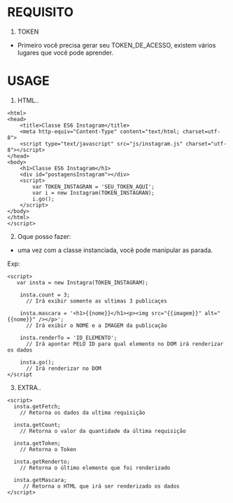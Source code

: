 # REQUISITO 

1) TOKEN
  - Primeiro você precisa gerar seu TOKEN_DE_ACESSO, existem vários lugares que você pode aprender.

# USAGE
1) HTML..
```
<html>
<head>
	<title>Classe ES6 Instagram</title>
	<meta http-equiv="Content-Type" content="text/html; charset=utf-8">
	<script type="text/javascript" src="js/instagram.js" charset="utf-8"></script>
</head>
<body>
	<h1>Classe ES6 Instagram</h1>
	<div id="postagensInstagram"></div>
	<script>
		var TOKEN_INSTAGRAN = 'SEU_TOKEN_AQUI';
		var i = new Instagram(TOKEN_INSTAGRAN);
		i.go();
	</script>
</body>
</html>
</script>
```

2) Oque posso fazer:
  - uma vez com a classe instanciada, você pode manipular as parada.
  
   Exp:
```
<script>
   var insta = new Instagra(TOKEN_INSTAGRAM);

    insta.count = 3; 
      // Irá exibir somente as ultimas 3 publicaçes
    
    insta.mascara = '<h1>{{nome}}</h1><p><img src="{{imagem}}" alt="{{nome}}" /></p>';
      // Irá exibir o NOME e a IMAGEM da publicação
     
    insta.renderTo = 'ID_ELEMENTO';
      // Irá apontar PELO ID para qual elemento no DOM irá renderizar os dados
     
    insta.go();
      // Irá renderizar no DOM
</script
```

3) EXTRA..

```
<script>
  insta.getFetch;
    // Retorna os dados da ultima requisição
  
  insta.getCount;
    // Retorna o valor da quantidade da última requisição
  
  insta.getToken;
    // Retorna o Token
    
  insta.getRenderto;
    // Retorna o último elemento que foi renderizado
    
  insta.getMascara;
     // Retorna o HTML que irá ser renderizado os dados
</script>
```

